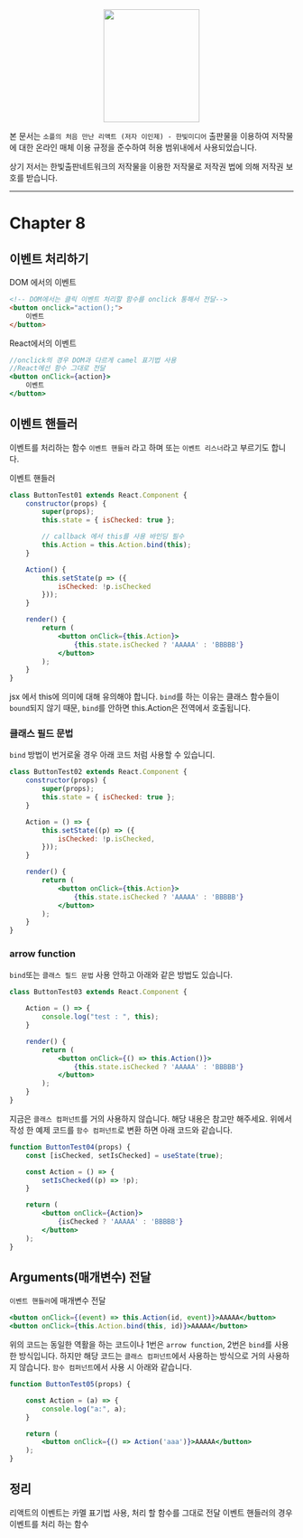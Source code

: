 <center>
<img src=./resources/soaple.jpg
width="170" height="200">
</center>

본 문서는 ``소플의 처음 만난 리액트 (저자 이인제) - 한빛미디어`` 출판물을 이용하여 저작물에 대한 온라인 매체 이용 규정을 준수하여 허용 범위내에서 사용되었습니다.

상기 저서는 한빛출판네트워크의 저작물을 이용한 저작물로 저작권 법에 의해 저작권 보호를 받습니다.

---

# Chapter 8 

## 이벤트 처리하기
DOM 에서의 이벤트
```html
<!-- DOM에서는 클릭 이벤트 처리할 함수를 onclick 통해서 전달-->
<button onclick="action();">
    이벤트
</button>
```

React에서의 이벤트
```jsx
//onclick의 경우 DOM과 다르게 camel 표기법 사용
//React에선 함수 그대로 전달
<button onClick={action}>
    이벤트
</button>
```

## 이벤트 핸들러
이벤트를 처리하는 함수 `이벤트 핸들러` 라고 하며 또는 `이벤트 리스너`라고 부르기도 합니다.

이벤트 핸들러
```jsx
class ButtonTest01 extends React.Component {
    constructor(props) {
        super(props);
        this.state = { isChecked: true };

        // callback 에서 this를 사용 바인딩 필수
        this.Action = this.Action.bind(this);
    }

    Action() {
        this.setState(p => ({
            isChecked: !p.isChecked
        }));
    }

    render() {
        return (
            <button onClick={this.Action}>
                {this.state.isChecked ? 'AAAAA' : 'BBBBB'}
            </button>
        );
    }
}
```
jsx 에서 this에 의미에 대해 유의해야 합니다. `bind`를 하는 이유는 클래스 함수들이 `bound`되지 않기 때문, `bind`를 안하면 this.Action은 전역에서 호출됩니다.

### 클래스 필드 문법
`bind` 방법이 번거로울 경우 아래 코드 처럼 사용할 수 있습니디.

```jsx
class ButtonTest02 extends React.Component {
    constructor(props) {
        super(props);
        this.state = { isChecked: true };
    }

    Action = () => {
        this.setState((p) => ({
            isChecked: !p.isChecked,
        }));
    }

    render() {
        return (
            <button onClick={this.Action}>
                {this.state.isChecked ? 'AAAAA' : 'BBBBB'}
            </button>
        );
    }
}
```

### arrow function
`bind`또는 `클래스 필드 문법` 사용 안하고 아래와 같은 방법도 있습니다.

```jsx
class ButtonTest03 extends React.Component {
    
    Action = () => {
        console.log("test : ", this);
    }

    render() {
        return (
            <button onClick={() => this.Action()}>
                {this.state.isChecked ? 'AAAAA' : 'BBBBB'}
            </button>
        );
    }
}
```

지금은 `클래스 컴퍼넌트`를 거의 사용하지 않습니다. 해당 내용은 참고만 해주세요. 위에서 작성 한 예제 코드를 `함수 컴퍼넌트`로 변환 하면 아래 코드와 같습니다.

```jsx
function ButtonTest04(props) {
    const [isChecked, setIsChecked] = useState(true);

    const Action = () => {
        setIsChecked((p) => !p);
    }

    return (
        <button onClick={Action}>
            {isChecked ? 'AAAAA' : 'BBBBB'}
        </button>
    );
}
```

## Arguments(매개변수) 전달
`이벤트 핸들러`에 매개변수 전달

```jsx
<button onClick={(event) => this.Action(id, event)}>AAAAA</button>
<button onClick={this.Action.bind(this, id)}>AAAAA</button>
```

위의 코드는 동일한 역활을 하는 코드이나 1번은 `arrow function`, 2번은 `bind`를 사용한 방식입니다. 하지만 해당 코드는 `클래스 컴퍼넌트`에서 사용하는 방식으로 거의 사용하지 않습니다.
`함수 컴퍼넌트`에서 사용 시 아래와 같습니다.

```jsx
function ButtonTest05(props) {

    const Action = (a) => {
        console.log("a:", a);
    }

    return (
        <button onClick={() => Action('aaa')}>AAAAA</button>
    );
}
```

## 정리
리액트의 이벤트는 카멜 표기법 사용, 처리 할 함수를 그대로 전달
이벤트 핸들러의 경우 이벤트를 처리 하는 함수